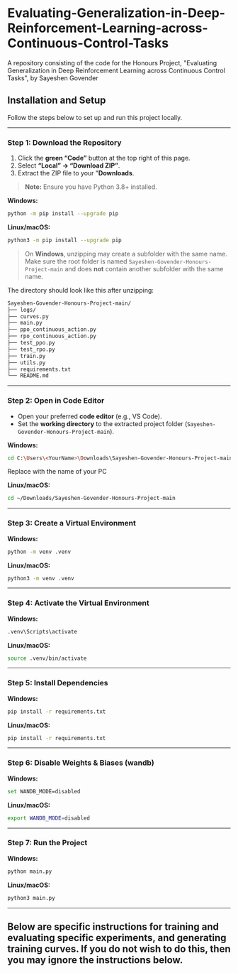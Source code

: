 # Evaluating-Generalization-in-Deep-Reinforcement-Learning-across-Continuous-Control-Tasks
A repository consisting of the code for the Honours Project, "Evaluating Generalization in Deep Reinforcement Learning across Continuous Control Tasks", by Sayeshen Govender

## Installation and Setup

Follow the steps below to set up and run this project locally.

---

### Step 1: Download the Repository

1. Click the **green “Code”** button at the top right of this page.  
2. Select **“Local” → “Download ZIP”**.  
3. Extract the ZIP file to your "**Downloads**.  

>  **Note:**
> Ensure you have Python 3.8+ installed.

**Windows:**
```bash
python -m pip install --upgrade pip
```
**Linux/macOS:**
```bash
python3 -m pip install --upgrade pip
```
> On **Windows**, unzipping may create a subfolder with the same name.  
> Make sure the root folder is named `Sayeshen-Govender-Honours-Project-main` and does **not** contain another subfolder with the same name.

The directory should look like this after unzipping:
```bash
Sayeshen-Govender-Honours-Project-main/
├── logs/
├── curves.py
├── main.py
├── ppo_continuous_action.py
├── rpo_continuous_action.py
├── test_ppo.py
├── test_rpo.py
├── train.py
├── utils.py
├── requirements.txt
└── README.md
```
---

### Step 2: Open in Code Editor

- Open your preferred **code editor** (e.g., VS Code).  
- Set the **working directory** to the extracted project folder (`Sayeshen-Govender-Honours-Project-main`).

**Windows:**
```bash
cd C:\Users\<YourName>\Downloads\Sayeshen-Govender-Honours-Project-main
```
Replace <YourName> with the name of your PC

**Linux/macOS:**
```bash
cd ~/Downloads/Sayeshen-Govender-Honours-Project-main
```

---

### Step 3: Create a Virtual Environment

**Windows:**
```bash
python -m venv .venv
```
**Linux/macOS:**
```bash
python3 -m venv .venv
```
---

### Step 4: Activate the Virtual Environment

**Windows:**
```bash
.venv\Scripts\activate
```
**Linux/macOS:**
```bash
source .venv/bin/activate
```
---

### Step 5: Install Dependencies

**Windows:**
```bash
pip install -r requirements.txt
```
**Linux/macOS:**
```bash
pip install -r requirements.txt
```
---

### Step 6: Disable Weights & Biases (wandb)
**Windows:**
```bash
set WANDB_MODE=disabled
```
**Linux/macOS:**
```bash
export WANDB_MODE=disabled
```
---

### Step 7: Run the Project

**Windows:**
```bash
python main.py
```
**Linux/macOS:**
```bash
python3 main.py
```


---

## Below are specific instructions for training and evaluating specific experiments, and generating training curves. If you do not wish to do this, then you may ignore the instructions below.
